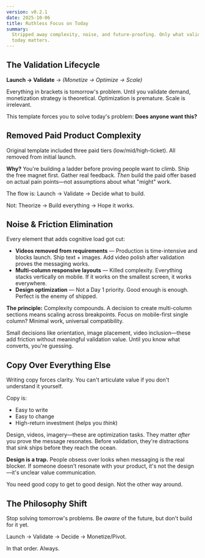```yaml
---
version: v0.2.1
date: 2025-10-06
title: Ruthless Focus on Today
summary:
  Stripped away complexity, noise, and future-proofing. Only what validates
  today matters.
---
```


## The Validation Lifecycle

**Launch → Validate** → _(Monetize → Optimize → Scale)_

Everything in brackets is tomorrow's problem. Until you validate demand,
monetization strategy is theoretical. Optimization is premature. Scale is
irrelevant.

This template forces you to solve today's problem: **Does anyone want this?**

## Removed Paid Product Complexity

Original template included three paid tiers (low/mid/high-ticket). All removed
from initial launch.

**Why?** You're building a ladder before proving people want to climb. Ship the
free magnet first. Gather real feedback. _Then_ build the paid offer based on
actual pain points—not assumptions about what "might" work.

The flow is: Launch → Validate → Decide what to build.

Not: Theorize → Build everything → Hope it works.

## Noise & Friction Elimination

Every element that adds cognitive load got cut:

- **Videos removed from requirements** — Production is time-intensive and blocks
  launch. Ship text + images. Add video polish after validation proves the
  messaging works.
- **Multi-column responsive layouts** — Killed complexity. Everything stacks
  vertically on mobile. If it works on the smallest screen, it works everywhere.
- **Design optimization** — Not a Day 1 priority. Good enough is enough. Perfect
  is the enemy of shipped.

**The principle:** Complexity compounds. A decision to create multi-column
sections means scaling across breakpoints. Focus on mobile-first single column?
Minimal work, universal compatibility.

Small decisions like orientation, image placement, video inclusion—these add
friction without meaningful validation value. Until you know what converts,
you're guessing.

## Copy Over Everything Else

Writing copy forces clarity. You can't articulate value if you don't understand
it yourself.

Copy is:

- Easy to write
- Easy to change
- High-return investment (helps you _think_)

Design, videos, imagery—these are optimization tasks. They matter _after_ you
prove the message resonates. Before validation, they're distractions that sink
ships before they reach the ocean.

**Design is a trap.** People obsess over looks when messaging is the real
blocker. If someone doesn't resonate with your product, it's not the design—it's
unclear value communication.

You need good copy to get to good design. Not the other way around.

## The Philosophy Shift

Stop solving tomorrow's problems. Be _aware_ of the future, but don't build for
it yet.

Launch → Validate → Decide → Monetize/Pivot.

In that order. Always.
